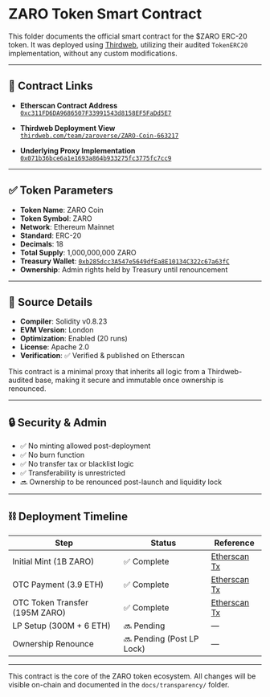 # ZARO Token Smart Contract

This folder documents the official smart contract for the $ZARO ERC-20 token. It was deployed using [Thirdweb](https://thirdweb.com), utilizing their audited `TokenERC20` implementation, without any custom modifications.

---

## 🔗 Contract Links

- **Etherscan Contract Address**  
  [`0xc311FD6DA9686507F33991543d8158EF5FaDd5E7`](https://etherscan.io/address/0xc311FD6DA9686507F33991543d8158EF5FaDd5E7)

- **Thirdweb Deployment View**  
  [`thirdweb.com/team/zaroverse/ZARO-Coin-663217`](https://thirdweb.com/team/zaroverse/ZARO-Coin-663217)

- **Underlying Proxy Implementation**  
  [`0x071b36bce6a1e1693a864b933275fc3775fc7cc9`](https://etherscan.io/address/0x071b36bce6a1e1693a864b933275fc3775fc7cc9)

---

## ✅ Token Parameters

- **Token Name**: ZARO Coin  
- **Token Symbol**: ZARO  
- **Network**: Ethereum Mainnet  
- **Standard**: ERC-20  
- **Decimals**: 18  
- **Total Supply**: 1,000,000,000 ZARO  
- **Treasury Wallet**: [`0xb285dcc3A547e5649dfEa8E10134C322c67a63fC`](https://etherscan.io/address/0xb285dcc3A547e5649dfEa8E10134C322c67a63fC)  
- **Ownership**: Admin rights held by Treasury until renouncement

---

## 🧾 Source Details

- **Compiler**: Solidity v0.8.23  
- **EVM Version**: London  
- **Optimization**: Enabled (20 runs)  
- **License**: Apache 2.0  
- **Verification**: ✅ Verified & published on Etherscan

This contract is a minimal proxy that inherits all logic from a Thirdweb-audited base, making it secure and immutable once ownership is renounced.

---

## 🔒 Security & Admin

- ✅ No minting allowed post-deployment  
- ✅ No burn function  
- ✅ No transfer tax or blacklist logic  
- ✅ Transferability is unrestricted  
- 🔜 Ownership to be renounced post-launch and liquidity lock

---

## ⛓️ Deployment Timeline

| Step                     | Status     | Reference |
|--------------------------|------------|-----------|
| Initial Mint (1B ZARO)   | ✅ Complete | [Etherscan Tx](https://etherscan.io/tx/0x1f87f4f42c429ce6499e671ff1797c530017b00fd9bcb8b4e875a8fe633cf3a4) |
| OTC Payment (3.9 ETH)    | ✅ Complete | [Etherscan Tx](https://etherscan.io/tx/0xe74bcfa7ae57bce59b1ad59e01a5d20e5a2ac1a86b7c72df720dc693c1cd9bfa) |
| OTC Token Transfer (195M ZARO) | ✅ Complete | [Etherscan Tx](https://etherscan.io/tx/0x68a9ac2854416e13d1d53e4e6a06183d23157e78d783ee3ff20f39b920fc4873) |
| LP Setup (300M + 6 ETH)  | 🔜 Pending  | — |
| Ownership Renounce       | 🔜 Pending (Post LP Lock) | — |

---

This contract is the core of the ZARO token ecosystem. All changes will be visible on-chain and documented in the `docs/transparency/` folder.

